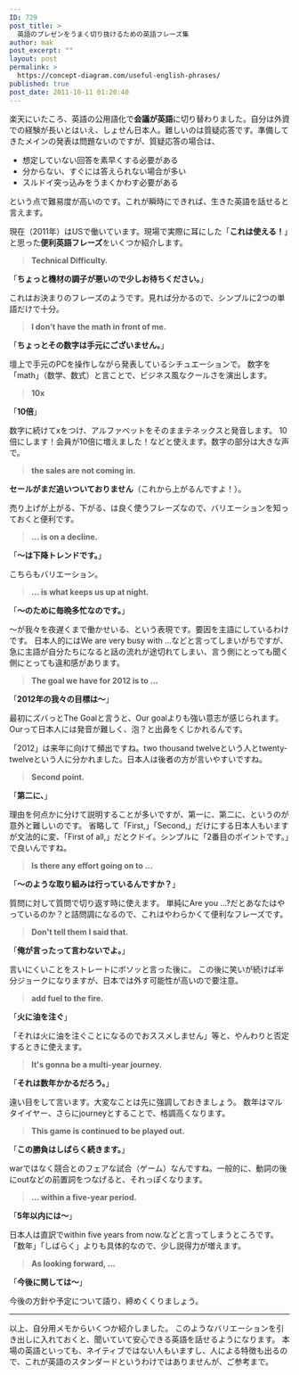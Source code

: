 ```yaml
---
ID: 729
post_title: >
  英語のプレゼンをうまく切り抜けるための英語フレーズ集
author: mak
post_excerpt: ""
layout: post
permalink: >
  https://concept-diagram.com/useful-english-phrases/
published: true
post_date: 2011-10-11 01:20:40
---
```

楽天にいたころ、英語の公用語化で<strong>会議が英語</strong>に切り替わりました。自分は外資での経験が長いとはいえ、しょせん日本人。難しいのは質疑応答です。準備してきたメインの発表は問題ないのですが、質疑応答の場合は、
<ul>
 	<li>想定していない回答を素早くする必要がある</li>
 	<li>分からない、すぐには答えられない場合が多い</li>
 	<li>スルドイ突っ込みをうまくかわす必要がある</li>
</ul>
という点で難易度が高いのです。これが瞬時にできれば、生きた英語を話せると言えます。

現在（2011年）はUSで働いています。現場で実際に耳にした「<strong>これは使える！</strong>」と思った<strong>便利英語フレーズ</strong>をいくつか紹介します。
<blockquote><strong>Technical Difficulty.</strong></blockquote>
「<strong>ちょっと機材の調子が悪いので少しお待ちください。</strong>」

これはお決まりのフレーズのようです。見れば分かるので、シンプルに2つの単語だけで十分。
<blockquote><strong>I don't have the math in front of me.</strong></blockquote>
「<strong>ちょっとその数字は手元にございません。</strong>」

壇上で手元のPCを操作しながら発表しているシチュエーションで。
数字を「math」（数学、数式）と言ことで、ビジネス風なクールさを演出します。
<blockquote><strong>10x</strong></blockquote>
「<strong>10倍</strong>」

数字に続けてxをつけ、アルファベットをそのままテネックスと発音します。
10倍にします！会員が10倍に増えました！などと使えます。数字の部分は大きな声で。
<blockquote><strong>the sales are not coming in.</strong></blockquote>
<strong>セールがまだ追いついておりません</strong>（これから上がるんですよ！）。

売り上げが上がる、下がる、は良く使うフレーズなので、バリエーションを知っておくと便利です。
<blockquote><strong>... is on a decline.</strong></blockquote>
「<strong>～は下降トレンドです。</strong>」

こちらもバリエーション。
<blockquote><strong>... is what keeps us up at night.</strong></blockquote>
「<strong>～のために毎晩多忙なのです。</strong>」

～が我々を夜遅くまで働かせいる、という表現です。要因を主語にしているわけです。
日本人的にはWe are very busy with ...などと言ってしまいがちですが、急に主語が自分たちになると話の流れが途切れてしまい、言う側にとっても聞く側にとっても違和感があります。
<blockquote><strong>The goal we have for 2012 is to ...</strong></blockquote>
「<strong>2012年の我々の目標は～</strong>」

最初にズバっとThe Goalと言うと、Our goalよりも強い意志が感じられます。
Ourって日本人には発音が難しく、泡？と出鼻をくじかれるんです。

「2012」は来年に向けて頻出ですね。two thousand twelveという人とtwenty-twelveという人に分かれました。日本人は後者の方が言いやすいですね。
<blockquote><strong>Second point.</strong></blockquote>
「<strong>第二に、</strong>」

理由を何点かに分けて説明することが多いですが、第一に、第二に、というのが意外と難しいのです。
省略して「First,」「Second,」だけにする日本人もいますが文法的に変、「First of all,」だとクドイ。シンプルに「2番目のポイントです。」で良いんですね。
<blockquote><strong>Is there any effort going on to ...</strong></blockquote>
「<strong>～のような取り組みは行っているんですか？</strong>」

質問に対して質問で切り返す時に使えます。
単純にAre you ...?だとあなたはやっているのか？と詰問調になるので、これはやわらかくて便利なフレーズです。
<blockquote><strong>Don't tell them I said that.</strong></blockquote>
「<strong>俺が言ったって言わないでよ。</strong>」

言いにくいことをストレートにボソッと言った後に。
この後に笑いが続けば半分ジョークになりますが、日本では外す可能性が高いので要注意。
<blockquote><strong>add fuel to the fire.</strong></blockquote>
「<strong>火に油を注ぐ</strong>」

「それは火に油を注ぐことになるのでおススメしません」等と、やんわりと否定するときに使えます。
<blockquote><strong>It's gonna be a multi-year journey.</strong></blockquote>
「<strong>それは数年かかるだろう。</strong>」

遠い目をして言います。大変なことは先に強調しておきましょう。
数年はマルタイイヤー、さらにjourneyとすることで、格調高くなります。
<blockquote><strong>This game is continued to be played out.</strong></blockquote>
「<strong>この勝負はしばらく続きます。</strong>」

warではなく競合とのフェアな試合（ゲーム）なんですね。一般的に、動詞の後にoutなどの前置詞をつなげると、それっぽくなります。
<blockquote><strong>... within a five-year period.</strong></blockquote>
「<strong>5年以内には～</strong>」

日本人は直訳でwithin five years from now.などと言ってしまうところです。
「数年」「しばらく」よりも具体的なので、少し説得力が増えます。
<blockquote><strong>As looking forward, ...</strong></blockquote>
「<strong>今後に関しては～</strong>」

今後の方針や予定について語り、締めくくりましょう。

<hr />

以上、自分用メモからいくつか紹介しました。
このようなバリエーションを引き出しに入れておくと、聞いていて安心できる英語を話せるようになります。
本場の英語といっても、ネイティブではない人もいますし、人による特徴も出るので、これが英語のスタンダードというわけではありませんが、ご参考まで。

&nbsp;